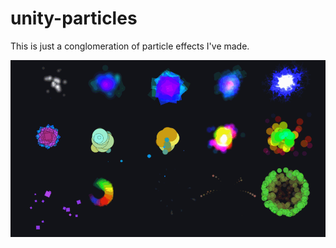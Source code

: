 # unity-particles
This is just a conglomeration of particle effects I've made.

![alt tag](https://github.com/alexnaraghi/unity-particles/blob/master/particles.gif)
